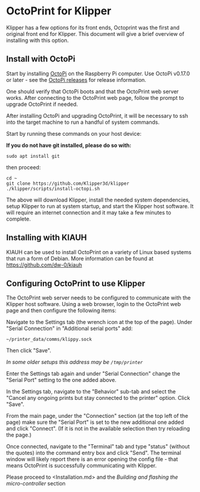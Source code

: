# OctoPrint for Klipper

Klipper has a few options for its front ends, Octoprint was the first and original front end for Klipper. This document will give a brief overview of installing with this option.

## Install with OctoPi

Start by installing [OctoPi](https://github.com/guysoft/OctoPi) on the Raspberry Pi computer. Use OctoPi v0.17.0 or later - see the [OctoPi releases](https://github.com/guysoft/OctoPi/releases) for release information.

One should verify that OctoPi boots and that the OctoPrint web server works. After connecting to the OctoPrint web page, follow the prompt to upgrade OctoPrint if needed.

After installing OctoPi and upgrading OctoPrint, it will be necessary to ssh into the target machine to run a handful of system commands.

Start by running these commands on your host device:

**If you do not have git installed, please do so with:**

```
sudo apt install git
```

then proceed:

```
cd ~
git clone https://github.com/Klipper3d/klipper
./klipper/scripts/install-octopi.sh
```

The above will download Klipper, install the needed system dependencies, setup Klipper to run at system startup, and start the Klipper host software. It will require an internet connection and it may take a few minutes to complete.

## Installing with KIAUH

KIAUH can be used to install OctoPrint on a variety of Linux based systems that run a form of Debian. More information can be found at https://github.com/dw-0/kiauh

## Configuring OctoPrint to use Klipper

The OctoPrint web server needs to be configured to communicate with the Klipper host software. Using a web browser, login to the OctoPrint web page and then configure the following items:

Navigate to the Settings tab (the wrench icon at the top of the page). Under "Serial Connection" in "Additional serial ports" add:

```
~/printer_data/comms/klippy.sock
```

Then click "Save".

*In some older setups this address may be `/tmp/printer`*

Enter the Settings tab again and under "Serial Connection" change the "Serial Port" setting to the one added above.

In the Settings tab, navigate to the "Behavior" sub-tab and select the "Cancel any ongoing prints but stay connected to the printer" option. Click "Save".

From the main page, under the "Connection" section (at the top left of the page) make sure the "Serial Port" is set to the new additional one added and click "Connect". (If it is not in the available selection then try reloading the page.)

Once connected, navigate to the "Terminal" tab and type "status" (without the quotes) into the command entry box and click "Send". The terminal window will likely report there is an error opening the config file - that means OctoPrint is successfully communicating with Klipper.

Please proceed to <Installation.md> and the *Building and flashing the micro-controller* section

